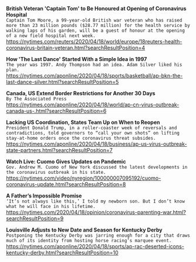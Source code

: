 **British Veteran 'Captain Tom' to Be Honoured at Opening of Coronavirus Hospital**\
`Captain Tom Moore, a 99-year-old British war veteran who has raised more than 23 million pounds ($28.77 million) for the health service by walking laps of his garden, will be a guest of honour at the opening of a new field hospital next week.`\
https://nytimes.com/reuters/2020/04/18/world/europe/18reuters-health-coronavirus-britain-veteran.html?searchResultPosition=4

**How 'The Last Dance' Started With a Simple Idea in 1997**\
`The year was 1997. Andy Thompson had an idea. Adam Silver liked his plan.`\
https://nytimes.com/aponline/2020/04/18/sports/basketball/ap-bkn-the-last-dance-silver.html?searchResultPosition=5

**Canada, US Extend Border Restrictions for Another 30 Days**\
`By The Associated Press`\
https://nytimes.com/aponline/2020/04/18/world/ap-cn-virus-outbreak-canada-us-.html?searchResultPosition=6

**Lacking US Coordination, States Team Up on When to Reopen**\
`President Donald Trump, in a roller-coaster week of reversals and contradictions, told governors to “call your own shots” on lifting stay-at-home orders once the coronavirus threat subsides.`\
https://nytimes.com/aponline/2020/04/18/business/ap-us-virus-outbreak-state-partners.html?searchResultPosition=7

**Watch Live: Cuomo Gives Updates on Pandemic**\
`Gov. Andrew M. Cuomo of New York discussed the latest developments in the coronavirus outbreak in his state.`\
https://nytimes.com/video/nyregion/100000007095192/cuomo-coronavirus-update.html?searchResultPosition=8

**A Father’s Impossible Promise**\
`‘It’s not always like this,’ I told my newborn son. But I don’t know what he will face in his lifetime.`\
https://nytimes.com/2020/04/18/opinion/coronavirus-parenting-war.html?searchResultPosition=9

**Louisville Adjusts to New Date and Season for Kentucky Derby**\
`Postponing the Kentucky Derby was jarring enough for a city that draws much of its identity from hosting horse racing’s marquee event.`\
https://nytimes.com/aponline/2020/04/18/sports/ap-rac-deserted-icons-kentucky-derby.html?searchResultPosition=10

